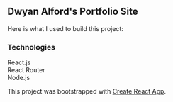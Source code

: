 ## Dwyan Alford's Portfolio Site

Here is what I used to build this project:

### Technologies

React.js<br>
React Router<br>
Node.js<br>

This project was bootstrapped with [Create React App](https://github.com/facebook/create-react-app).


